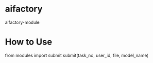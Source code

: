 # aifactory
aifactory-module

# How to Use
from modules import submit
submit(task_no, user_id, file, model_name)
